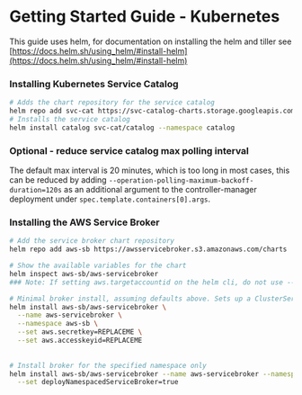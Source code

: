 # Getting Started Guide - Kubernetes

This guide uses helm, for documentation on installing the helm and tiller see [https://docs.helm.sh/using_helm/#install-helm](https://docs.helm.sh/using_helm/#install-helm)


### Installing Kubernetes Service Catalog

```bash
# Adds the chart repository for the service catalog
helm repo add svc-cat https://svc-catalog-charts.storage.googleapis.com
# Installs the service catalog
helm install catalog svc-cat/catalog --namespace catalog
```

### Optional - reduce service catalog max polling interval
The default max interval is 20 minutes, which is too long in most cases, this can be reduced by adding 
`--operation-polling-maximum-backoff-duration=120s` as an additional argument to the controller-manager deployment under 
`spec.template.containers[0].args`.

### Installing the AWS Service Broker

```bash
# Add the service broker chart repository
helm repo add aws-sb https://awsservicebroker.s3.amazonaws.com/charts

# Show the available variables for the chart
helm inspect aws-sb/aws-servicebroker
### Note: If setting aws.targetaccountid on the helm cli, do not use --set, use --set-string, see https://github.com/helm/helm/issues/1707 for more info

# Minimal broker install, assuming defaults above. Sets up a ClusterServiceBroker. Add flags to set credentials, region, etc
helm install aws-sb/aws-servicebroker \
  --name aws-servicebroker \
  --namespace aws-sb \
  --set aws.secretkey=REPLACEME \
  --set aws.accesskeyid=REPLACEME
  
  
# Install broker for the specified namespace only
helm install aws-sb/aws-servicebroker --name aws-servicebroker --namespace aws-sb \
  --set deployNamespacedServiceBroker=true
```
